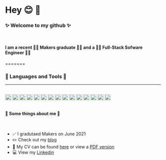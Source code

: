 # Hey :blush: 👋

### ✨ Welcome to my github ✨
<br/>

#### I am a recent :woman_student: Makers graduate :woman_student: and a :woman_technologist: Full-Stack Sofware Engineer :woman_technologist:
=======
<br/>
### :crystal_ball: Languages and Tools :crystal_ball:
---
<br/>
<img align="left" alt="CSS" width="20px" src="https://upload.wikimedia.org/wikipedia/commons/thumb/d/d5/CSS3_logo_and_wordmark.svg/1200px-CSS3_logo_and_wordmark.svg.png" />
<img align="left" alt="HTML" width="20px" src="https://upload.wikimedia.org/wikipedia/commons/thumb/6/61/HTML5_logo_and_wordmark.svg/1200px-HTML5_logo_and_wordmark.svg.png" />
<img align="left" alt="JavaScript" width="20px" src="https://1000logos.net/wp-content/uploads/2020/09/JavaScript-Logo.png" />
<img align="left" alt="Jasmine" width="20px" src="https://upload.wikimedia.org/wikipedia/en/thumb/2/22/Logo_jasmine.svg/1200px-Logo_jasmine.svg.png" />
<img align="left" alt="React" width="20px" src="https://upload.wikimedia.org/wikipedia/commons/thumb/a/a7/React-icon.svg/2560px-React-icon.svg.png" />
<img align="left" alt="Node" width="20px" src="https://www.paceit.co.uk/wp-content/uploads/2019/08/node-js-logo.jpg" />
<img align="left" alt="Express" width="20px" src="https://w7.pngwing.com/pngs/846/87/png-transparent-mean-solution-stack-express-js-node-js-javascript-github-text-trademark-logo.png" />
<img align="left" alt="Ruby" width="20px" src="https://upload.wikimedia.org/wikipedia/commons/thumb/7/73/Ruby_logo.svg/1024px-Ruby_logo.svg.png" />
<img align="left" alt="Rails" width="20px" src="https://upload.wikimedia.org/wikipedia/commons/1/16/Ruby_on_Rails-logo.png" />
<img align="left" alt="Rspec" width="20px" src="https://rspec.info/images/logo_ogp.png" />
<img align="left" alt="Sinatra" width="20px" src="https://cdn.worldvectorlogo.com/logos/sinatra.svg" />
<img align="left" alt="Capybara" width="20px" src="https://www.mailslurp.com/assets/brands/capybara.png" />
<img align="left" alt="PostgreSQL" width="20px" src="https://upload.wikimedia.org/wikipedia/commons/thumb/2/29/Postgresql_elephant.svg/1200px-Postgresql_elephant.svg.png" />
<img align="left" alt="MongoDB" width="20px" src="https://www.bloorresearch.com/wp-content/uploads/2013/03/MONGO-DB-logo-300x470--x.png" />
<img align="left" alt="Git" width="20px" src="https://git-scm.com/images/logos/downloads/Git-Icon-1788C.png" />
<br/>
<br/>

#### :memo: Some things about me :memo:
<br/>

* :white_check_mark:   I gradutaed Makers on June 2021
* :pencil2:  Check out my [blog](https://tiffanyvallo.medium.com/ "blog")
* :information_desk_person:  My CV can be found [here](https://github.com/tiffanyvallo/CV "CV Repo") or view a [PDF version](https://drive.google.com/file/d/1vtancyxk25qf9CD2wna2heyfYSXa2Zn5/preview "CV PDF")
* :computer:  View my [Linkedin](https://www.linkedin.com/in/tiffany-vallo-092b70168/ "Linkedin")



<!--
**tiffanyvallo/tiffanyvallo** is a ✨ _special_ ✨ repository because its `README.md` (this file) appears on your GitHub profile.

Here are some ideas to get you started:

- 🔭 I’m currently working on ...
- 🌱 I’m currently learning ...
- 👯 I’m looking to collaborate on ...
- 🤔 I’m looking for help with ...
- 💬 Ask me about ...
- 📫 How to reach me: ...
- 😄 Pronouns: ...
- ⚡ Fun fact: ...
-->

